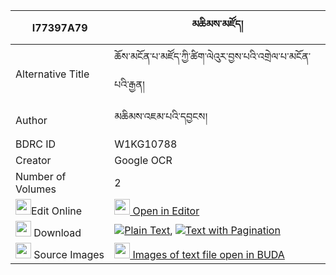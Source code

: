 |I77397A79|མཆིམས་མཛོད། 
| --- | --- 
|Alternative Title |ཆོས་མངོན་པ་མཛོད་ཀྱི་ཚིག་ལེའུར་བྱས་པའི་འགྲེལ་པ་མངོན་པའི་རྒྱན།
|Author| མཆིམས་འཇམ་པའི་དབྱངས།
|BDRC ID | W1KG10788
|Creator | Google OCR
|Number of Volumes| 2
|<img width="25" src="https://img.icons8.com/color/25/000000/edit-property.png">Edit Online| [<img width="25" src="https://avatars.githubusercontent.com/u/45091458?s=200&v=4"> Open in Editor](http://editor.openpecha.org/I77397A79)
|<img width="25" src="https://img.icons8.com/fluent/48/000000/download-2.png"/>  Download | [![](https://img.icons8.com/color/20/000000/txt.png)Plain Text](https://github.com/Openpecha/I77397A79/releases/download/v1/chim_dzo_plain_I77397A79.zip), [![](https://img.icons8.com/color/20/000000/txt.png)Text with Pagination](https://github.com/Openpecha/I77397A79/releases/download/v1/chim_dzo_pages_I77397A79.zip)
|<img width="25" src="https://img.icons8.com/plasticine/100/000000/pictures-folder.png"/>  Source Images | [<img width="25" src="https://library.bdrc.io/icons/BUDA-small.svg"> Images of text file open in BUDA](https://library.bdrc.io/show/bdr:W1KG10788)